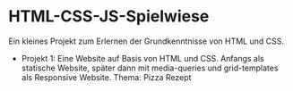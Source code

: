 # HTML-CSS-JS-Spielwiese

Ein kleines Projekt zum Erlernen der Grundkenntnisse von HTML und CSS. 
- Projekt 1: Eine Website auf Basis von HTML und CSS. Anfangs als statische Website, später dann mit media-queries und grid-templates als Responsive Website. Thema: Pizza Rezept
